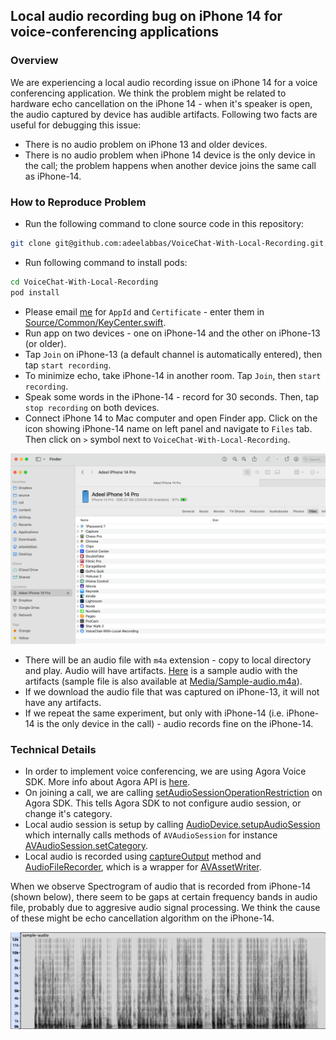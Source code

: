 ## Local audio recording bug on iPhone 14 for voice-conferencing applications

### Overview
We are experiencing a local audio recording issue on iPhone 14 for a voice conferencing application. We think the problem might be related to hardware echo cancellation on the iPhone 14 - when it's speaker is open, the audio captured by device has audible artifacts. Following two facts are useful for debugging this issue:
- There is no audio problem on iPhone 13 and older devices.
- There is no audio problem when iPhone 14 device is the only device in the call; the problem happens when another device joins the same call as iPhone-14.

### How to Reproduce Problem

- Run the following command to clone source code in this repository:
```bash
git clone git@github.com:adeelabbas/VoiceChat-With-Local-Recording.git
```
- Run following command to install pods:
```bash
cd VoiceChat-With-Local-Recording
pod install
```
- Please email [me](mailto:adeel@roll.ai) for `AppId` and `Certificate` - enter them in [Source/Common/KeyCenter.swift](https://github.com/adeelabbas/VoiceChat-With-Local-Recording/blob/main/Source/Common/KeyCenter.swift).
- Run app on two devices - one on iPhone-14 and the other on iPhone-13 (or older).
- Tap `Join` on iPhone-13 (a default channel is automatically entered), then tap `start recording`.
- To minimize echo, take iPhone-14 in another room. Tap `Join`, then `start recording`.
- Speak some words in the iPhone-14 - record for 30 seconds. Then, tap `stop recording` on both devices.
- Connect iPhone 14 to Mac computer and open Finder app. Click on the icon showing iPhone-14 name on left panel and navigate to `Files` tab. Then click on `>` symbol next to  `VoiceChat-With-Local-Recording`.

![](Media/Finder.png "Downloading from Finder app")

- There will be an audio file with `m4a` extension - copy to local directory and play. Audio will have artifacts. [Here](https://www.dropbox.com/s/lpxw2fh0o7ojq60/Sample-audio.m4a?dl=0) is a sample audio with the artifacts (sample file is also available at [Media/Sample-audio.m4a](https://github.com/adeelabbas/VoiceChat-With-Local-Recording/blob/main/Media/sample-audio.m4a)).
- If we download the audio file that was captured on iPhone-13, it will not have any artifacts.
- If we repeat the same experiment, but only with iPhone-14 (i.e. iPhone-14 is the only device in the call) - audio records fine on the iPhone-14.

### Technical Details
- In order to implement voice conferencing, we are using Agora Voice SDK. More info about Agora API is [here](https://api-ref.agora.io/en/voice-sdk/ios/4.x/API/rtc_api_overview_ng.html).
- On joining a call, we are calling [setAudioSessionOperationRestriction](https://github.com/adeelabbas/VoiceChat-With-Local-Recording/blob/88e4bd222ed2baeb9d5441819ef850de36c6c64e/Source/JoinChannelAudio.swift#L218) on Agora SDK. This tells Agora SDK to not configure audio session, or change it's category.
- Local audio session is setup by calling [AudioDevice.setupAudioSession](https://github.com/adeelabbas/VoiceChat-With-Local-Recording/blob/88e4bd222ed2baeb9d5441819ef850de36c6c64e/Source/JoinChannelAudio.swift#L189) which internally calls methods of `AVAudioSession` for instance [AVAudioSession.setCategory](https://developer.apple.com/documentation/avfaudio/avaudiosession/1771734-setcategory).
- Local audio is recorded using [captureOutput](https://github.com/adeelabbas/VoiceChat-With-Local-Recording/blob/88e4bd222ed2baeb9d5441819ef850de36c6c64e/Source/JoinChannelAudio.swift#L362) method and [AudioFileRecorder](https://github.com/adeelabbas/VoiceChat-With-Local-Recording/blob/5b8482242ea2699d59dfd5b26d91312e45b0a7a7/Source/AudioFileRecorder.swift#L8), which is a wrapper for [AVAssetWriter](https://developer.apple.com/documentation/avfoundation/avassetwriter).

When we observe Spectrogram of audio that is recorded from iPhone-14 (shown below), there seem to be gaps at certain frequency bands in audio file, probably due to aggresive audio signal processing. We think the cause of these might be echo cancellation algorithm on the iPhone-14.

![](Media/Spectrogram.png "Spectrogram of problematic audio")

